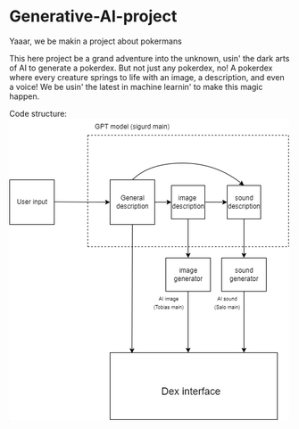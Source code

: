# Generative-AI-project

Yaaar, we be makin a project about pokermans

This here project be a grand adventure into the unknown, usin' the dark arts of AI to generate a pokerdex. But not just any pokerdex, no! A pokerdex where every creature springs to life with an image, a description, and even a voice! We be usin' the latest in machine learnin' to make this magic happen.


Code structure:
![](./figures/genAI_codeflow.png)
